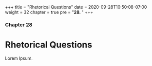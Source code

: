 +++
title = "Rhetorical Questions"
date = 2020-09-28T10:50:08-07:00
weight = 32
chapter = true
pre = "<b>28. </b>"
+++

### Chapter 28

# Rhetorical Questions

Lorem Ipsum.